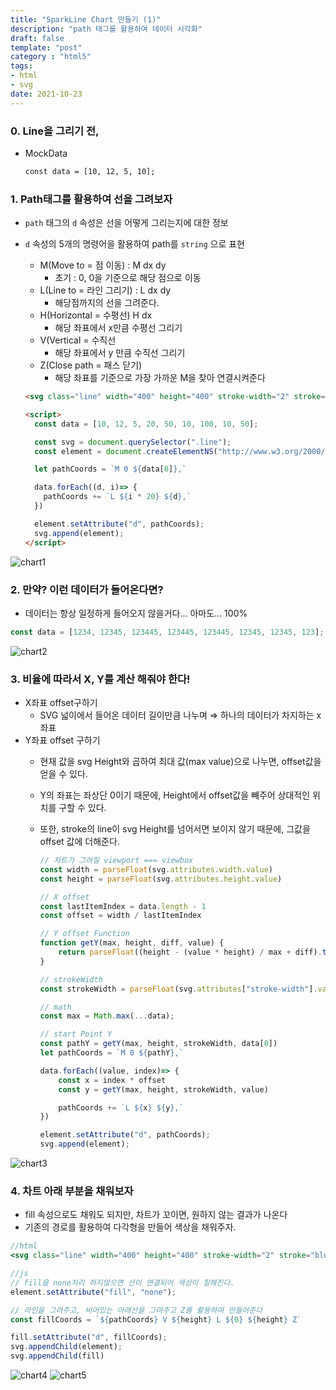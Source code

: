 ```yaml
---
title: "SparkLine Chart 만들기 (1)"
description: "path 태그를 활용하여 데이터 시각화"
draft: false 
template: "post"
category : "html5"
tags:
- html
- svg
date: 2021-10-23
---
```

### 0. Line을 그리기 전,

- MockData

    ```html
    const data = [10, 12, 5, 10];
    ```


### 1. Path태그를 활용하여 선을 그려보자

- `path` 태그의 `d` 속성은 선을 어떻게 그리는지에 대한 정보
- `d` 속성의 5개의 명령어을 활용하여 path를 `string` 으로 표현
    - M(Move to = 점 이동) : M dx dy
        - 초기 : 0, 0을 기준으로 해당 점으로 이동
    - L(Line to = 라인 그리기) : L dx dy
        - 해당점까지의 선을 그려준다.
    - H(Horizontal = 수평선) H dx
        - 해당 좌표에서 x만큼 수평선 그리기
    - V(Vertical = 수직선
        - 해당 좌표에서 y 만큼 수직선 그리기
    - Z(Close path = 패스 닫기)
        - 해당 좌표를 기준으로 가장 가까운 M을 찾아 연결시켜준다

    ```html
    <svg class="line" width="400" height="400" stroke-width="2" stroke="blue" fill="none"></svg>
    
    <script>
      const data = [10, 12, 5, 20, 50, 10, 100, 10, 50];
    
      const svg = document.querySelector(".line");
      const element = document.createElementNS("http://www.w3.org/2000/svg", "path");
    
      let pathCoords = `M 0 ${data[0]},`
    
      data.forEach((d, i)=> {
        pathCoords += `L ${i * 20} ${d},`
      })
    
      element.setAttribute("d", pathCoords);
      svg.append(element);
    </script>
    
    ```


![chart1](../../assets/chart-1.png)

### 2. 만약? 이런 데이터가 들어온다면?

- 데이터는 항상 일정하게 들어오지 않을거다... 아마도... 100%

```jsx
const data = [1234, 12345, 123445, 123445, 123445, 12345, 12345, 123];
```

![chart2](../../assets/chart-2.png)

### 3. 비율에 따라서 X, Y를 계산 해줘야 한다!

- X좌표 offset구하기
    - SVG 넓이에서 들어온 데이터 길이만큼 나누며 ⇒ 하나의 데이터가 차지하는 x 좌표
- Y좌표 offset 구하기
    - 현재 값을 svg Height와 곱하여 최대 값(max value)으로 나누면, offset값을 얻을 수 있다.
    - Y의 좌표는 좌상단 0이기 때문에, Height에서 offset값을 빼주어 상대적인 위치를 구할 수 있다.
    - 또한, stroke의 line이 svg Height를 넘어서면 보이지 않기 때문에, 그값을 offset 값에 더해준다.

        ```jsx
        // 차트가 그려질 viewport === viewbox
        const width = parseFloat(svg.attributes.width.value)
        const height = parseFloat(svg.attributes.height.value)
        
        // X offset
        const lastItemIndex = data.length - 1
        const offset = width / lastItemIndex
        
        // Y offset Function
        function getY(max, height, diff, value) {
            return parseFloat((height - (value * height) / max + diff).toFixed(2))
        }
        
        // strokeWidth
        const strokeWidth = parseFloat(svg.attributes["stroke-width"].value)
        
        // math
        const max = Math.max(...data);
        
        // start Point Y
        const pathY = getY(max, height, strokeWidth, data[0])
        let pathCoords = `M 0 ${pathY},`
        
        data.forEach((value, index)=> {
            const x = index * offset
            const y = getY(max, height, strokeWidth, value)
        
            pathCoords += `L ${x} ${y},`
        })
        
        element.setAttribute("d", pathCoords);
        svg.append(element);
        ```


![chart3](../../assets/chart-3.png)

### 4. 차트 아래 부분을 채워보자

- fill 속성으로도 채워도 되지만, 차트가 꼬이면, 원하지 않는 결과가 나온다
- 기존의 경로를 활용하여 다각형을 만들어 색상을 채워주자.

```jsx
//html
<svg class="line" width="400" height="400" stroke-width="2" stroke="blue" fill="rgba(0, 0, 255, .2)"></svg>  <span class="tooltip" hidden="true"></span>

//js
// fill을 none처리 하지않으면 선이 연결되어 색상이 칠해진다.
element.setAttribute("fill", "none");

// 라인을 그려주고, 비어있는 아래선을 그려주고 Z를 활용하여 만들어준다
const fillCoords = `${pathCoords} V ${height} L ${0} ${height} Z`

fill.setAttribute("d", fillCoords);
svg.appendChild(element);
svg.appendChild(fill)
```

![chart4](../../assets/chart-4.png)
![chart5](../../assets/chart-5.png)
